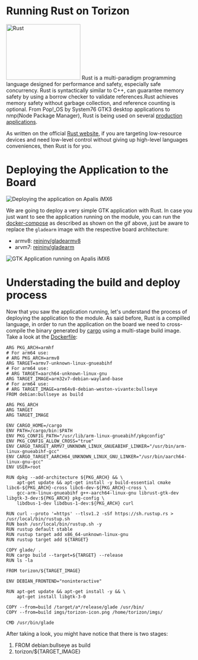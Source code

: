 # Running Rust on Torizon # 

<img src="https://rustacean.net/assets/rustacean-flat-happy.png" alt="Rust" width="200" height="150" />  Rust is a multi-paradigm programming language designed for performance and safety, especially safe concurrency. Rust is syntactically similar to C++, can guarantee memory safety by using a borrow checker to validate references.Rust achieves memory safety without garbage collection, and reference counting is optional. From Pop!_OS by System76 GTK3 desktop applications to nmp(Node Package Manager), Rust is being used on several [production applications](https://www.rust-lang.org/pt-BR/production/users).

As written on the official [Rust website](https://www.rust-lang.org/), if you are targeting low-resource devices and need low-level control without giving up high-level languages conveniences, then Rust is for you.

# Deploying the Application to the Board #

![Deploying the application on Apalis iMX6](https://docs.toradex.com/109253-rust-gtk.gif?v=2)

We are going to deploy a very simple GTK application with Rust. In case you just want to see the application running on the module, you can run the [docker-compose](https://github.com/juliobonon/rustarm/blob/master/gtk-rs/docker-compose.yaml) as described as shown on the gif above, just be aware to replace the `gladearm` image with the respective board architecture:

- armv8: [reininy/gladearmv8](https://hub.docker.com/repository/docker/reininy/gladearmv8)
- arvm7: [reininy/gladearm](https://hub.docker.com/repository/docker/reininy/gladearm)

![GTK Application running on Apalis iMX6](https://docs.toradex.com/109258-gtk-rs-on-torizon.png?w=600)

# Understading the build and deploy process #

Now that you saw the application running, let's understand the process of deploying the application to the module. As said before, Rust is a compilled language, in order to run the application on the board we need to cross-compile the binary generated by [cargo](https://doc.rust-lang.org/book/ch01-03-hello-cargo.html) using a multi-stage build image. Take a look at the [Dockerfile](https://github.com/juliobonon/rustarm/blob/master/gtk-rs/Dockerfile):

```
ARG PKG_ARCH=armhf
# For arm64 use:
# ARG PKG_ARCH=armv8
ARG TARGET=armv7-unknown-linux-gnueabihf
# For arm64 use:
# ARG TARGET=aarch64-unknown-linux-gnu
ARG TARGET_IMAGE=arm32v7-debian-wayland-base
# For arm64 use:
# ARG TARGET_IMAGE=arm64v8-debian-weston-vivante:bullseye
FROM debian:bullseye as build

ARG PKG_ARCH
ARG TARGET
ARG TARGET_IMAGE

ENV CARGO_HOME=/cargo
ENV PATH=/cargo/bin:$PATH
ENV PKG_CONFIG_PATH="/usr/lib/arm-linux-gnueabihf/pkgconfig"
ENV PKG_CONFIG_ALLOW_CROSS="true"
ENV CARGO_TARGET_ARMV7_UNKNOWN_LINUX_GNUEABIHF_LINKER="/usr/bin/arm-linux-gnueabihf-gcc"
ENV CARGO_TARGET_AARCH64_UNKNOWN_LINUX_GNU_LINKER="/usr/bin/aarch64-linux-gnu-gcc"
ENV USER=root

RUN dpkg --add-architecture ${PKG_ARCH} && \
    apt-get update && apt-get install -y build-essential cmake libc6-${PKG_ARCH}-cross libc6-dev-${PKG_ARCH}-cross \
    gcc-arm-linux-gnueabihf g++-aarch64-linux-gnu librust-gtk-dev libgtk-3-dev:${PKG_ARCH} pkg-config \
    libdbus-1-dev libdbus-1-dev:${PKG_ARCH} curl

RUN curl --proto '=https' --tlsv1.2 -sSf https://sh.rustup.rs > /usr/local/bin/rustup.sh
RUN bash /usr/local/bin/rustup.sh -y
RUN rustup default stable
RUN rustup target add x86_64-unknown-linux-gnu
RUN rustup target add ${TARGET}

COPY glade/ .
RUN cargo build --target=${TARGET} --release
RUN ls -la

FROM torizon/${TARGET_IMAGE}

ENV DEBIAN_FRONTEND="noninteractive"

RUN apt-get update && apt-get install -y && \
    apt-get install libgtk-3-0

COPY --from=build /target/a*/release/glade /usr/bin/
COPY --from=build imgs/torizon-icon.png /home/torizon/imgs/

CMD /usr/bin/glade
```

After taking a look, you might have notice that there is two stages:

1. FROM debian:bullseye as build
2. torizon/${TARGET_IMAGE}
